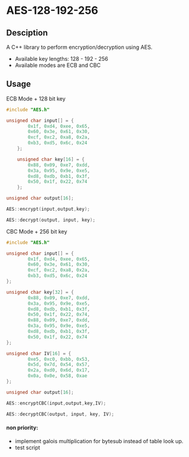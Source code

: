 # AES-128-192-256


## Desciption
A C++ library to perform encryption/decryption using AES.
- Available key lengths: 128 - 192 - 256
- Available modes are ECB and CBC

## Usage
ECB Mode + 128 bit key
```cpp
#include "AES.h"

unsigned char input[] = {
		0x1f, 0xd4, 0xee, 0x65,
		0x60, 0x3e, 0x61, 0x30,
		0xcf, 0xc2, 0xa8, 0x2a,
		0xb3, 0xd5, 0x6c, 0x24
	};

	unsigned char key[16] = {
		0x88, 0x09, 0xe7, 0xdd,
		0x3a, 0x95, 0x9e, 0xe5,
		0xd8, 0xdb, 0xb1, 0x3f,
		0x50, 0x1f, 0x22, 0x74
    };

unsigned char output[16];

AES::encrypt(input,output,key);

AES::decrypt(output, input, key);
```

CBC Mode + 256 bit key
```cpp
#include "AES.h"

unsigned char input[] = {
		0x1f, 0xd4, 0xee, 0x65,
		0x60, 0x3e, 0x61, 0x30,
		0xcf, 0xc2, 0xa8, 0x2a,
		0xb3, 0xd5, 0x6c, 0x24
};

unsigned char key[32] = {
		0x88, 0x09, 0xe7, 0xdd,
		0x3a, 0x95, 0x9e, 0xe5,
		0xd8, 0xdb, 0xb1, 0x3f,
		0x50, 0x1f, 0x22, 0x74,
		0x88, 0x09, 0xe7, 0xdd,
		0x3a, 0x95, 0x9e, 0xe5,
		0xd8, 0xdb, 0xb1, 0x3f,
		0x50, 0x1f, 0x22, 0x74
};

unsigned char IV[16] = {
		0xe5, 0xc0, 0xbb, 0x53,
		0x5d, 0x7d, 0x54, 0x57,
		0x2a, 0xd0, 0x6d, 0x17,
		0x0a, 0x0e, 0x58, 0xae
};

unsigned char output[16];

AES::encryptCBC(input,output,key,IV);

AES::decryptCBC(output, input, key, IV);
```


#### non priority:
- implement galois multiplication for bytesub instead of table look up.
- test script

